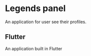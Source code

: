 # Legends panel

An application for user see their profiles.

## Flutter

An application built in Flutter

